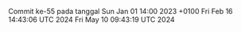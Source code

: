 Commit ke-55 pada tanggal Sun Jan 01 14:00 2023 +0100
Fri Feb 16 14:43:06 UTC 2024
Fri May 10 09:43:19 UTC 2024
